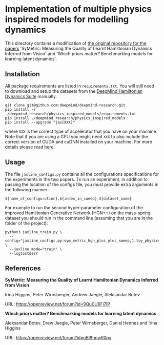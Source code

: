 # Implementation of multiple physics inspired models for modelling dynamics

This directory contains a modification of [the original repository for the papers](https://github.com/deepmind/deepmind-research/tree/master/physics_inspired_models) 'SyMetric: Measuring the Quality of Learnt Hamiltonian
Dynamics Inferred from Vision' and 'Which priors matter? Benchmarking models for learning latent dynamics'.

## Installation

All package requirements are listed in `requirements.txt`.
You will still need to download and setup the datasets from the
[DeepMind Hamiltonian Dynamics Suite] manually.

```shell
git clone git@github.com:deepmind/deepmind-research.git
pip install -r ./deepmind_research/physics_inspired_models/requirements.txt
pip install ./deepmind_research/physics_inspired_models
pip install --upgrade "jax[XXX]"
```

where `XXX` is the correct type of accelerator that you have on your machine.
Note that if you are using a GPU you might need `XXX` to also include the
correct version of CUDA and cuDNN installed on your machine.
For more details please read [here](https://github.com/google/jax#installation).

## Usage

The file `jaxline_configs.py` contains all the configurations specifications for
the experiments in the two papers. To run an experiment, in addition to passing
the location of the configs file, you must provide extra arguments in the
following manner:

`${name_of_configuration},${index_in_sweep},${dataset_name}`

For example to run the second hyper-parameter configuration of the improved
Hamiltonian Generative Network (HGN++) on the mass-spring dataset you should
run in the command line (assuming that you are in the folder of the project):

```shell
python3 jaxline_train.py \
  --config="jaxline_configs.py:sym_metric_hgn_plus_plus_sweep,1,toy_physics/mass_spring" \
  --jaxline_mode="train" \
  --logtostderr
```


## References

**SyMetric: Measuring the Quality of Learnt Hamiltonian Dynamics Inferred from Vision**

Irina Higgins, Peter Wirnsberger, Andrew Jaegle, Aleksandar Botev

URL: https://openreview.net/forum?id=9Qu0U9Fj7IP


**Which priors matter? Benchmarking models for learning latent dynamics**

Aleksandar Botev, Drew Jaegle, Peter Wirnsberger, Daniel Hennes and Irina
Higgins

URL: https://openreview.net/forum?id=qBl8hnwR0px


[DeepMind Hamiltonian Dynamics Suite]: https://github.com/deepmind/dm_hamiltonian_dynamics_suite
